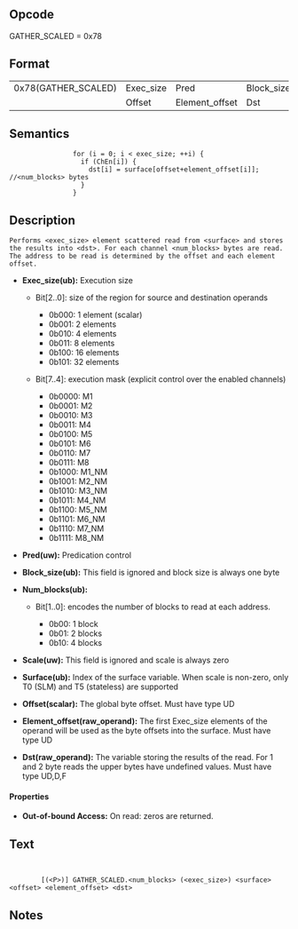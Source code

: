 <!---======================= begin_copyright_notice ============================

Copyright (c) 2019-2021 Intel Corporation

Permission is hereby granted, free of charge, to any person obtaining a copy
of this software and associated documentation files (the "Software"),
to deal in the Software without restriction, including without limitation
the rights to use, copy, modify, merge, publish, distribute, sublicense,
and/or sell copies of the Software, and to permit persons to whom
the Software is furnished to do so, subject to the following conditions:

The above copyright notice and this permission notice shall be included
in all copies or substantial portions of the Software.

THE SOFTWARE IS PROVIDED "AS IS", WITHOUT WARRANTY OF ANY KIND, EXPRESS OR
IMPLIED, INCLUDING BUT NOT LIMITED TO THE WARRANTIES OF MERCHANTABILITY,
FITNESS FOR A PARTICULAR PURPOSE AND NONINFRINGEMENT. IN NO EVENT SHALL THE
AUTHORS OR COPYRIGHT HOLDERS BE LIABLE FOR ANY CLAIM, DAMAGES OR OTHER
LIABILITY, WHETHER IN AN ACTION OF CONTRACT, TORT OR OTHERWISE, ARISING
FROM, OUT OF OR IN CONNECTION WITH THE SOFTWARE OR THE USE OR OTHER DEALINGS
IN THE SOFTWARE.

============================= end_copyright_notice ==========================-->

 

## Opcode

  GATHER_SCALED = 0x78

## Format

| | | | | | | |
| --- | --- | --- | --- | --- | --- | --- |
| 0x78(GATHER_SCALED) | Exec_size | Pred           | Block_size | Num_blocks | Scale | Surface |
|                     | Offset    | Element_offset | Dst        |            |       |         |


## Semantics




                    for (i = 0; i < exec_size; ++i) {
                      if (ChEn[i]) {
                        dst[i] = surface[offset+element_offset[i]]; //<num_blocks> bytes
                      }
                    }

## Description


    Performs <exec_size> element scattered read from <surface> and stores the results into <dst>. For each channel <num_blocks> bytes are read. The address to be read is determined by the offset and each element offset.

- **Exec_size(ub):** Execution size
 
  - Bit[2..0]: size of the region for source and destination operands
 
    - 0b000:  1 element (scalar) 
    - 0b001:  2 elements 
    - 0b010:  4 elements 
    - 0b011:  8 elements 
    - 0b100:  16 elements 
    - 0b101:  32 elements 
  - Bit[7..4]: execution mask (explicit control over the enabled channels)
 
    - 0b0000:  M1 
    - 0b0001:  M2 
    - 0b0010:  M3 
    - 0b0011:  M4 
    - 0b0100:  M5 
    - 0b0101:  M6 
    - 0b0110:  M7 
    - 0b0111:  M8 
    - 0b1000:  M1_NM 
    - 0b1001:  M2_NM 
    - 0b1010:  M3_NM 
    - 0b1011:  M4_NM 
    - 0b1100:  M5_NM 
    - 0b1101:  M6_NM 
    - 0b1110:  M7_NM 
    - 0b1111:  M8_NM
- **Pred(uw):** Predication control

- **Block_size(ub):** This field is ignored and block size is always one byte

- **Num_blocks(ub):** 
 
  - Bit[1..0]: encodes the number of blocks to read at each address.
 
    - 0b00:  1 block 
    - 0b01:  2 blocks 
    - 0b10:  4 blocks
- **Scale(uw):** This field is ignored and scale is always zero

- **Surface(ub):** Index of the surface variable. When scale is non-zero, only T0 (SLM) and T5 (stateless) are supported

- **Offset(scalar):** The global byte offset. Must have type UD

- **Element_offset(raw_operand):** The first Exec_size elements of the operand will be used as the byte offsets into the surface. Must have type UD

- **Dst(raw_operand):** The variable storing the results of the read. For 1 and 2 byte reads the upper bytes have undefined values. Must have type UD,D,F

#### Properties
- **Out-of-bound Access:** On read: zeros are returned. 


## Text
```
    

		[(<P>)] GATHER_SCALED.<num_blocks> (<exec_size>) <surface> <offset> <element_offset> <dst>
```



## Notes


